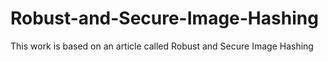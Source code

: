 # Robust-and-Secure-Image-Hashing
This work is based on an article called Robust and Secure Image Hashing

